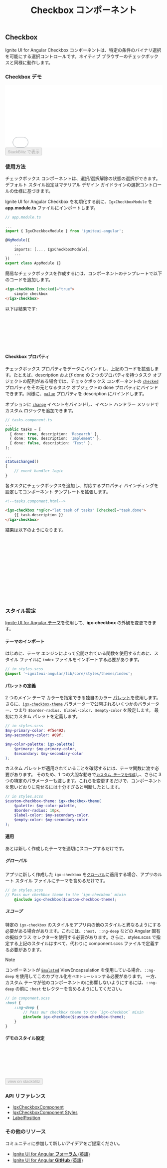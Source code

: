 ﻿---
title: Checkbox コンポーネント
_description: Ignite UI for Angular Checkbox コンポーネントは、特定の条件のバイナリ選択を許可する選択コントロールです。
_keywords: Ignite UI for Angular, UI コントロール, Angular ウィジェット, web ウィジェット, UI ウィジェット, Angular, ネイティブ Angular コンポーネント スィート, ネイティブ Angular コントロール, ネイティブ Angular コンポーネント ライブラリ, Angular Checkbox コンポーネント, Angular Checkbox コントロール
_language: ja
---

## Checkbox
<p class="highlight">Ignite UI for Angular Checkbox コンポーネントは、特定の条件のバイナリ選択を可能にする選択コントロールです。ネイティブ ブラウザーのチェックボックスと同様に動作します。</p>
<div class="divider"></div>

### Checkbox デモ

<div class="sample-container loading" style="height: 200px">
<iframe id="form-elements-sample-iframe" src='{environment:demosBaseUrl}/data-entries/checkbox-sample-2' width="100%" height="100%" seamless frameBorder="0" onload="onSampleIframeContentLoaded(this);"></iframe>
</div>
<div>
<button data-localize="stackblitz" disabled class="stackblitz-btn" data-iframe-id="form-elements-sample-iframe" data-demos-base-url="{environment:demosBaseUrl}">StackBlitz で表示</button>
</div>
<div class="divider--half"></div>

### 使用方法

チェックボックス コンポーネントは、選択/選択解除の状態の選択ができます。デフォルト スタイル設定はマテリアル デザイン ガイドラインの選択コントロールの仕様に基づきます。

Ignite UI for Angular Checkbox を初期化する前に、`IgxCheckboxModule` を **app.module.ts** ファイルにインポートします。

```typescript
// app.module.ts

...
import { IgxCheckboxModule } from 'igniteui-angular';

@NgModule({
    ...
    imports: [..., IgxCheckboxModule],
    ...
})
export class AppModule {}
```

簡易なチェックボックスを作成するには、コンポーネントのテンプレートで以下のコードを追加します。

```html
<igx-checkbox [checked]="true">
    simple checkbox
</igx-checkbox>
```

以下は結果です:

<div class="sample-container loading" style="height: 100px">
<iframe data-src='{environment:demosBaseUrl}/data-entries/checkbox-sample-1' width="100%" height="100%" seamless="" frameBorder="0" class="lazyload"></iframe>
</div>

#### Checkbox プロパティ

チェックボックス プロパティをデータにバインドし、上記のコードを拡張します。たとえば、description および done の 2 つのプロパティを持つタスク オブジェクトの配列がある場合では、チェックボックス コンポーネントの [`checked`]({environment:angularApiUrl}/classes/igxcheckboxcomponent.html#checked) プロパティをその元となるタスク オブジェクトの done プロパティにバインドできます。同様に、[`value`]({environment:angularApiUrl}/classes/igxcheckboxcomponent.html#value) プロパティを description にバインドします。

オプションに [`change`]({environment:angularApiUrl}/classes/igxcheckboxcomponent.html#change) イベントをバインドし、イベント ハンドラー メソッドでカスタム ロジックを追加できます。

```typescript
// tasks.component.ts
...
public tasks = [
  { done: true, description: 'Research' },
  { done: true, description: 'Implement' },
  { done: false, description: 'Test' },
];

...
statusChanged()
{
    // event handler logic
}
```

各タスクにチェックボックスを追加し、対応するプロパティ バインディングを設定してコンポーネント テンプレートを拡張します。

```html
<!--tasks.component.html-->

<igx-checkbox *ngFor="let task of tasks" [checked]="task.done">
    {{ task.description }}
</igx-checkbox>
```

結果は以下のようになります。

<div class="sample-container loading" style="height: 200px">
<iframe data-src='{environment:demosBaseUrl}/data-entries/checkbox-sample-2' width="100%" height="100%" seamless="" frameBorder="0" class="lazyload"></iframe>
</div>

### スタイル設定
[Ignite UI for Angular テーマ](themes/index.md)を使用して、**igx-checkbox** の外観を変更できます。

#### テーマのインポート
はじめに、テーマ エンジンによって公開されている関数を使用するために、スタイル ファイルに `index` ファイルをインポートする必要があります。 

```scss
// in styles.scss
@import '~igniteui-angular/lib/core/styles/themes/index';
```

#### パレットの定義
2 つのメイン テーマ カラーを指定できる独自のカラー [パレット](themes/palette.md)を使用します。さらに、[`igx-checkbox-theme`]({environment:sassApiUrl}/index.html#function-igx-checkbox-theme) パラメーターで公開されるいくつかのパラメーター、つまり `$border-radius`、`$label-color`、`$empty-color` を設定します。
最初にカスタム パレットを定義します。
```scss
// in styles.scss
$my-primary-color: #f5e492;
$my-secondary-color: #09f;

$my-color-palette: igx-palette(
    $primary: $my-primary-color,
    $secondary: $my-secondary-color
);
```

カスタム パレットが適用されていることを確認するには、テーマ関数に渡す必要があります。
そのため、1 つの大胆な動きで[`カスタム テーマを作成`](themes/component-themes.md#テーマの作成)し、さらに 3 つの特定のパラメーターも渡します。これらを変更するだけで、コンポーネントを思いどおりに見せるには十分すぎると判断したとします。
```scss
// in styles.scss
$custom-checkbox-theme: igx-checkbox-theme(
    $palette: $my-color-palette,
    $border-radius: 10px,
    $label-color: $my-secondary-color,
    $empty-color: $my-secondary-color
);
```

#### 適用
あとは新しく作成したテーマを適切にスコープするだけです。

##### グローバル
アプリに新しく作成した `igx-checkbox` を[`グローバル`](themes/component-themes.md#creating-themes)に適用する場合、アプリのルート スタイル ファイルにテーマを含めるだけです。
```scss
// in styles.scss
// Pass our checkbox theme to the `igx-checkbox` mixin
    @include igx-checkbox($custom-checkbox-theme);
```

##### スコープ
特定の `igx-checkbox` のスタイルをアプリ内の他のスタイルと異なるようにする必要がある場合があります。これには、`:host`、`::ng-deep` などの Angular 固有の擬似クラス セレクターを使用する必要があります。さらに、styles.scss で指定する上記のスタイルはすべて、代わりに component.scss ファイルで定義する必要があります。

 >[!NOTE]
 >コンポーネントが [`Emulated`](themes/component-themes.md#表示のカプセル化)  ViewEncapsulation を使用している場合、`::ng-deep` を使用してこのカプセル化を`ペネトレーション`する必要があります。
一方、カスタム テーマが他のコンポーネントのに影響しないようにするには、`::ng-deep` の前に `:host` セレクターを含めるようにしてください。

```scss
// in component.scss
:host {
    ::ng-deep {
        // Pass our checkbox theme to the `igx-checkbox` mixin
        @include igx-checkbox($custom-checkbox-theme);
    }
}
```
#### デモのスタイル設定

<div class="sample-container loading" style="height: 100px">
    <iframe id="checkbox-styling-iframe" frameborder="0" seamless width="100%" height="100%" data-src="{environment:demosBaseUrl}/data-entries/checkbox-styling" class="lazyload no-theming"></iframe>
</div>
<div>
    <button data-localize="stackblitz" disabled class="stackblitz-btn" data-iframe-id="checkbox-styling-iframe" data-demos-base-url="{environment:demosBaseUrl}">view on stackblitz</button>
</div>

<div class="divider--half"></div>

### API リファレンス
<div class="divider--half"></div>

* [IgxCheckboxComponent]({environment:angularApiUrl}/classes/igxcheckboxcomponent.html)
* [IgxCheckboxComponent Styles]({environment:sassApiUrl}/index.html#function-igx-checkbox-theme)
* [LabelPosition]({environment:angularApiUrl}/enums/labelposition.html)

### その他のリソース

<div class="divider--half"></div>
コミュニティに参加して新しいアイデアをご提案ください。

* [Ignite UI for Angular **フォーラム** (英語)](https://www.infragistics.com/community/forums/f/ignite-ui-for-angular)
* [Ignite UI for Angular **GitHub** (英語)](https://github.com/IgniteUI/igniteui-angular)
